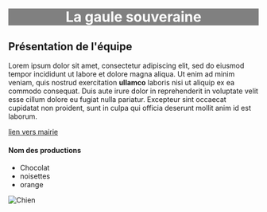 <style>
    h1 {
        color: white;
        background: grey;
        text-align: center;
    }    
</style>

# La gaule souveraine

## Présentation de l'équipe

Lorem ipsum dolor sit amet, consectetur adipiscing elit, sed do eiusmod tempor incididunt ut labore et dolore magna aliqua. Ut enim ad minim veniam, quis nostrud exercitation **ullamco** laboris nisi ut aliquip ex ea commodo consequat. Duis aute irure dolor in reprehenderit in voluptate velit esse cillum dolore eu fugiat nulla pariatur. Excepteur sint occaecat cupidatat non proident, sunt in culpa qui officia deserunt mollit anim id est laborum.

[lien vers mairie](https://www.scopyleft.fr)
    
#### Nom des productions

- Chocolat
- noisettes
- orange
    
![Chien](https://picsum.photos/id/237/200/300)
